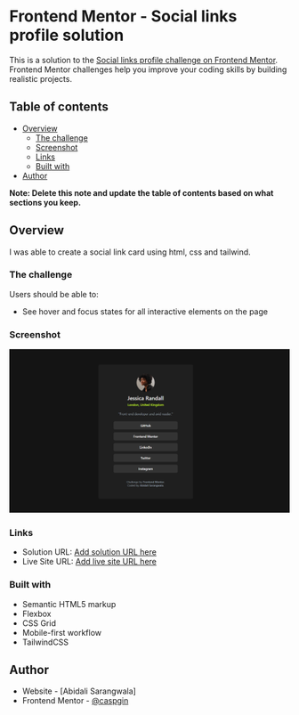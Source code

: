 # Frontend Mentor - Social links profile solution

This is a solution to the [Social links profile challenge on Frontend Mentor](https://www.frontendmentor.io/challenges/social-links-profile-UG32l9m6dQ). Frontend Mentor challenges help you improve your coding skills by building realistic projects. 

## Table of contents

- [Overview](#overview)
  - [The challenge](#the-challenge)
  - [Screenshot](#screenshot)
  - [Links](#links)
  - [Built with](#built-with)
- [Author](#author)

**Note: Delete this note and update the table of contents based on what sections you keep.**

## Overview
 I was able to create a social link card using html, css and tailwind.

### The challenge

Users should be able to:

- See hover and focus states for all interactive elements on the page

### Screenshot

![](./assets/images/Screenshot.png)


### Links

- Solution URL: [Add solution URL here](https://www.frontendmentor.io/challenges/social-links-profile-UG32l9m6dQ/solutions/new)
- Live Site URL: [Add live site URL here](https://your-live-site-url.com)


### Built with

- Semantic HTML5 markup
- Flexbox
- CSS Grid
- Mobile-first workflow
- TailwindCSS

## Author

- Website - [Abidali Sarangwala]
- Frontend Mentor - [@caspgin](https://www.frontendmentor.io/profile/caspgin)


